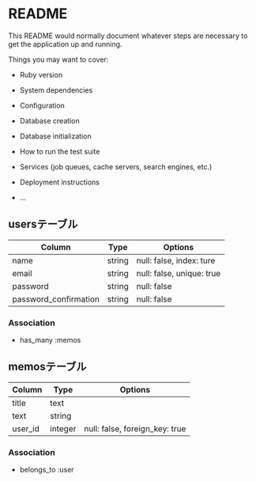 # README

This README would normally document whatever steps are necessary to get the
application up and running.

Things you may want to cover:

* Ruby version

* System dependencies

* Configuration

* Database creation

* Database initialization

* How to run the test suite

* Services (job queues, cache servers, search engines, etc.)

* Deployment instructions

* ...

## usersテーブル

|Column|Type|Options|
|------|----|-------|
|name|string|null: false, index: ture|
|email|string|null: false, unique: true|
|password|string|null: false|
|password_confirmation|string|null: false|

### Association
- has_many :memos


## memosテーブル

|Column|Type|Options|
|------|----|-------|
|title|text|
|text|string|
|user_id|integer|null: false, foreign_key: true|

### Association
- belongs_to :user
